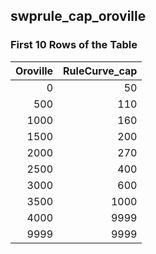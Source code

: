 ## swprule_cap_oroville
### First 10 Rows of the Table
|   Oroville |   RuleCurve_cap |
|-----------:|----------------:|
|          0 |              50 |
|        500 |             110 |
|       1000 |             160 |
|       1500 |             200 |
|       2000 |             270 |
|       2500 |             400 |
|       3000 |             600 |
|       3500 |            1000 |
|       4000 |            9999 |
|       9999 |            9999 |
